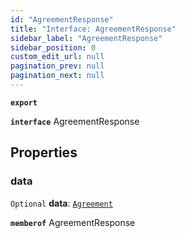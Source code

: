 ```yaml
---
id: "AgreementResponse"
title: "Interface: AgreementResponse"
sidebar_label: "AgreementResponse"
sidebar_position: 0
custom_edit_url: null
pagination_prev: null
pagination_next: null
---
```


**`export`**

**`interface`** AgreementResponse

## Properties

### data

 `Optional` **data**: [`Agreement`](Agreement.md)

**`memberof`** AgreementResponse
